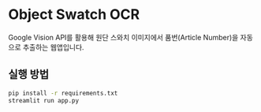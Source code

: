 



# Object Swatch OCR

Google Vision API를 활용해 원단 스와치 이미지에서 품번(Article Number)을 자동으로 추출하는 웹앱입니다.

## 실행 방법
```bash
pip install -r requirements.txt
streamlit run app.py
```
